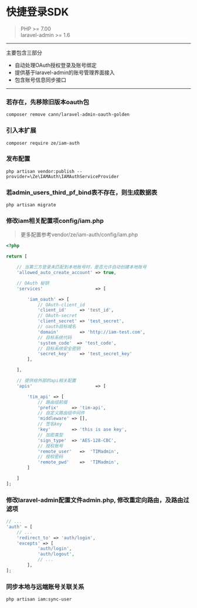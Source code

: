 # 快捷登录SDK

> PHP >= 7.00    
> laravel-admin >= 1.6

---
主要包含三部分

- 自动处理OAuth授权登录及账号绑定
- 提供基于laravel-admin的账号管理界面接入
- 包含账号信息同步接口

---

### 若存在，先移除旧版本oauth包

```shell
composer remove cann/laravel-admin-oauth-golden
```

### 引入本扩展

```shell
composer require ze/iam-auth
```

### 发布配置

```shell
php artisan vendor:publish --provider=\Ze\IAMAuth\IAMAuthServiceProvider
```

### 若admin_users_third_pf_bind表不存在，则生成数据表

```shell
php artisan migrate
```

### 修改iam相关配置项config/iam.php

> 更多配置参考vendor/ze/iam-auth/config/iam.php

```php
<?php

return [

    // 当第三方登录未匹配到本地账号时，是否允许自动创建本地账号
    'allowed_auto_create_account' => true,

    // OAuth 秘钥
    'services'                    => [

        'iam_oauth' => [
            // OAuth-client_id
            'client_id'     => 'test_id',
            // OAuth-secret
            'client_secret' => 'test_secret',
            // oauth目标域名
            'domain'        => 'http://iam-test.com',
            // 目标系统代码
            'system_code'  => 'test_code',
            // 目标系统安全密钥
            'secret_key'    => 'test_secret_key'
        ],

    ],

    // 提供给外部的api相关配置
    'apis'                        => [

        'tim_api' => [
            // 路由组前缀
            'prefix'     => 'tim-api',
            // 自定义路由组中间件
            'middleware' => [],
            // 签名key
            'key'        => 'this is ase key',
            // 加密类型
            'sign_type'  => 'AES-128-CBC',
            // 授权账号
            'remote_user'   =>  'TIMadmin',
            // 授权密码
            'remote_pwd'    =>  'TIMadmin',
        ]

    ]
];
```

### 修改laravel-admin配置文件admin.php, 修改重定向路由，及路由过滤项

```php
// ...
'auth' = [
    // ... 
    'redirect_to' => 'auth/login',
    'excepts' => [
            'auth/login',
            'auth/logout',
            // ...
        ],
];
```

### 同步本地与远端账号关联关系

```shell
php artisan iam:sync-user
```






